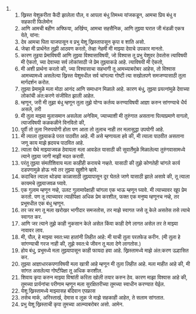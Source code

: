 <ol>
  <li>
    <ol>
      <li>ख्रिस्त येशूकरीता कैदी झालेला पौल, व आपला बंधु तिमथ्य यांजकडून, आमचा प्रिय बंधु व सहकारी फिलेमोन</li>
      <li>आणि आमची बहीण अफ्फिया, अर्खिप्प, आमचा सहसैनिक, आणि तुझ्या घरात जी मंडळी एकत्र येते, यांना:</li>
      <li>देव आमचा पिता याजपासून व प्रभु येशू ख्रिस्तापासून कृपा व शाति असो.</li>
      <li>जेव्हा मी प्रार्थनेत तुझी आठवण करतो, तेव्हा नेहमी मी माझ्या देवाचे उपकार मानतो.</li>
      <li>कारण तुइया प्रेमाविषयी आणि तुझ्या विश्वासाविषयी, जो विश्वास तू प्रभु येशूवर ठेवतोस त्याविषयी मी ऐकतो, च्या देवाच्या सर्व लोकांसाठी जे प्रेम तुझ्याकडे आहे. त्याविषयी मी ऐकतो,</li>
      <li>मी अशी प्रार्थना करतो की, ज्या विश्वासाचा सहभागी तू आमच्याबरोबर आहेस, तो विश्वास आमच्यामध्ये असलेल्या ख्रिस्त येशूमधील सर्व चांगल्या गोष्टी त्या सखोलपणे समजण्यासाठी तुला मार्गदर्शन करोत.</li>
      <li>तुझ्या प्रेमामुळे मला मोठा आनंद आणि समाधान मिळाले आहे. कारण बंधु, तुझ्या प्रयत्नांमुळे देवाच्या लोकांची अंत:करणे संजीवित झाली आहेत.</li>
      <li>म्हणून, जरी मी तुझा बंधु म्हणून तुला तुझे योग्य कर्तव्य करण्याविषयी आज्ञा करुन सांगण्याचे धैर्य असले, तरी</li>
      <li>मी तुला माझ्या मुलासमान असलेला अनेसिम, ज्याच्याशी मी तुरुंगात असताना पित्याप्रमाणे वागलो, त्याजविषयी कळकळीने विनवितो की,</li>
      <li>पूर्वी तो तुला निरुपयोगी होता पण आता तो तुलाच नाही तर मलासुद्धा उपयोगी आहे.</li>
      <li>मी त्याला तुझ्याकडे परत पाठवीत आहे. मी असे म्हणायला हवे की, मी त्याला पाठवीत असताना जणू काय माझे ह्रदयच पाठवित आहे.</li>
      <li>त्याला येथे माझ्याजवळ ठेवायला मला आवडेल यासाठी की सुवार्तेमुळे मिळालेल्या तुरुंगवासामध्ये त्याने तुझ्या जागी माझी मदत करावी.</li>
      <li>परंतु तुझ्या संमतीशिवाय मला काहीही करायचे नव्हते. यासाठी की तुझे कोणतेही चांगले कार्य दडपणामुळे होऊ नये तर तुझ्या खुशीने व्हावे.</li>
      <li>कदाचित त्याला थोड्या काळासाठी तुझ्यापासून दूर घेतले जाणे यासाठी झाले असावे की, तू त्याला कायमचे तुझ्याजवळ घ्यावे.</li>
      <li>एक गुलाम म्हणून नव्हे, उलट गुलामापेक्षाही चांगला एक भाऊ म्हणून घ्यावे. मी त्याच्यावर खूप प्रेम करतो. पण तू त्याच्यावर त्याहीपेक्षा अधिक प्रेम करशील, फक्त एक मनुष्य म्हणूनच नव्हे, तर प्रभूमधील एक बंधु म्हणून.</li>
      <li>तर जर मग तू मला खरोखर भागीदार समजतोस, तर माझे स्वागत जसे तू केले असतेस तसे त्याचे स्वागत कर.</li>
      <li>आणि जर त्याने तुझे काही नुकसान केले असेल किंवा काही देणे लागत असेल तर ते माझ्या नावावर लाव.</li>
      <li>मी, पौल, हे माझ्या स्वत:च्या हातांनी लिहीत आहे: मी याची तुला परतफेड करीन. (मी तुला हे सांगण्याची गरज नाही की, तुझे स्वत:चे जीवन तू मला देणे लागतोस.)</li>
      <li>होय बंधु, प्रभूमध्ये मला तुझ्यापासून काही फायदा हवा आहे. ख्रिस्तामध्ये माझे अंत:करण उल्हासित कर.</li>
      <li>तुझ्या आज्ञाधारकपणाविषयी मला खात्री आहे म्हणून मी तुला लिहीत आहे. मला माहीत आहे की, मी सांगत असलेल्या गोष्टीपेक्षा तू अधिक करशील.</li>
      <li>शिवाय कृपा करुन माझ्या विश्रांती करिता खोली तयार करुन ठेव. कारण माझा विश्वास आहे की, तुमच्या प्रार्यनांचा परीणाम म्हणून मला सुरक्षितरीच्या तुमच्या स्वाधीन करण्यात येईल.</li>
      <li>येशू ख्रिस्तामध्ये माझ्यासह बंदिवान एपफ्रास</li>
      <li>तसेच मार्क, अरिस्तार्ख, देमास व लूक जे माझे सहकाही आहेत, ते सलाम सांगतात.</li>
      <li>प्रभु येशू ख्रिस्ताची कृपा तुमच्या आत्म्याबरोबर असो. आमेन.</li>
    </ol>
  </li>
</ol>